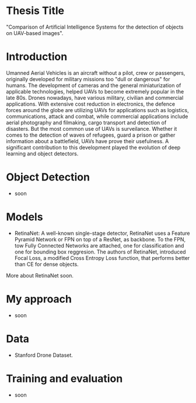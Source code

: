 # Thesis Title

"Comparison of Artificial Intelligence Systems for the detection of objects on UAV-based images".

# Introduction

Umanned Aerial Vehicles is an aircraft without a pilot, crew or passengers, originally developed for military missions too "dull or dangerous" for humans. The development of cameras and the general miniaturization of applicable technologies, helped UAVs to become extremely popular in the late 80s. Drones nowadays, have various military, civilian and commercial applications. With extensive cost reduction in electronics, the defence forces around the globe are utilizing UAVs for applications such as logistics, communications, attack and combat, while commercial applications include aerial photography and filmaking, cargo transport and detection of disasters. But the most common use of UAVs is surveilance. Whether it comes to the detection of waves of refugees, guard a prison or gather information about a battlefield, UAVs have prove their usefulness. A significant contribution to this development played the evolution of deep learning and object detectors. 

# Object Detection

- soon

# Models

- RetinaNet: A well-known single-stage detector, RetinaNet uses a Feature Pyramid Network or FPN on top of a ResNet, as backbone. To the FPN, tow Fully Connected Networks are attached, one for classification and one for bounding box reggresion. The authors of RetinaNet, introduced Focal Loss, a modified Cross Entropy Loss function, that performs better than CE for dense objects.

More about RetinaNet soon.

# My approach

- soon

# Data

- Stanford Drone Dataset.

# Training and evaluation

- soon
